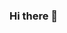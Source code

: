 ### Hi there 👋
<!--
**Zenawi777/Zenawi777** is a ✨ _special_ ✨ repository because its `README.md` (this file) appears on your GitHub profile.

Here are some ideas to get you started:

- 🔭 I’m currently working as The Lead Teacher for Physics and have previously worked in other projects and have experience in the following area
     Data wrangling is the process of cleaning data for the purposes of data analysis, machine learning and visualization to gain actionable
     insights. I used python and pandas to clean messy data sets. Further developing skills on
        o Importing and parsing data in CSV, XML and JSON format;
        o Cleaning and auditing data for accuracy, consistency, correct types, and missing values; and
        o Reshaping data to communicate results better with team members.
    
    Literature search for one-bond, two-bond and three-bond separated atoms (spins) coupling values
   Literature search for vicinal coupling values for backbone and sidechain dihedral angles for proteins and nucleic acids
   Computing Karplus coefficients from vicinal coupling values and dihedral angles for the backbone and sidechain dihedrals for proteins and nucleic acids
   Running computational chemistry methods: DFT and Hartree Fock theories
   Using computational chemistry packages such as Gaussian and Molden
   Running molecular dynamics package: Gromacs, to compute the hessian of a chemical and/or biological system
   Writing Matlab codes or scripts for scientific software development
   Working with Protein Data Bank (PDB) and Biological Magnetic Resonance Bank (BMRB) files to extract data for simulation work
   Simulating NMR spectra and fitting data from theory to data from experiment
   Preparation of posters and slides for presentation using Adobe Illustrator and Adobe Photoshop
   Use of PyMOL and VMD – for visualization and analysis of biologically important molecules
   Also use of scientific graphing and exploratory &amp; statistical data analysis tool (OriginLab) to analyze data
   Present my data and findings both in a poster and seminar form within my institution and regional conferences and workshops...
- 🌱 I’m currently been trained as a Data Scientist using python on a Bootcamp designed and provided by HyperioDev in partnership with 
     the Department for Education. The program is competetive and I have been selected from a large pool of applicants...
- 👯 I’m looking to collaborate on a Data Science project so feel free to reach out!...
- 🤔 I’m looking for help with ...
- 💬 Ask me about ...
- 📫 How to reach me: Email: ztw1e12@gmail.com ...
- 😄 Pronouns: ...
- ⚡ Fun fact: ...
-->
